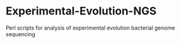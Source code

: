 # Experimental-Evolution-NGS
Perl scripts for analysis of experimental evolution bacterial genome sequencing
